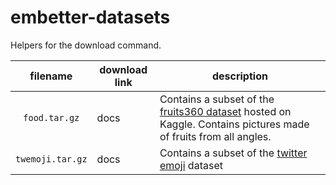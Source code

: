 # embetter-datasets

Helpers for the download command.

|     filename     | download link | description                                                                                                                                                      |
|:----------------:|---------------|------------------------------------------------------------------------------------------------------------------------------------------------------------------|
| `food.tar.gz`    | docs          | Contains a subset of the [fruits360 dataset](https://www.kaggle.com/datasets/moltean/fruits) hosted on Kaggle. Contains pictures made of fruits from all angles. |
| `twemoji.tar.gz` | docs          | Contains a subset of the [twitter emoji](https://twemoji.twitter.com/) dataset     

